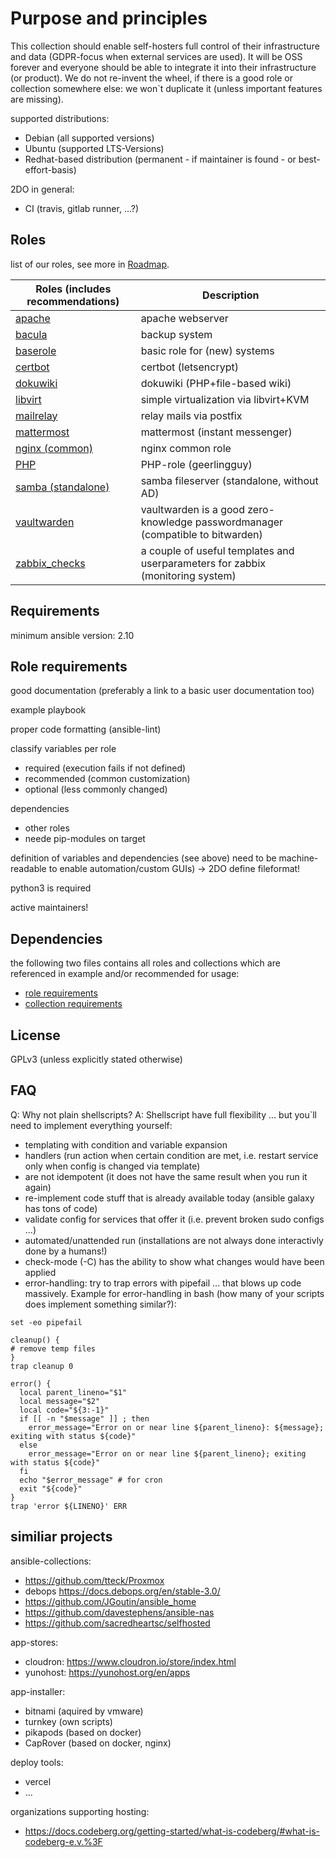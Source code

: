 Purpose and principles
======================

This collection should enable self-hosters full control of their infrastructure and data (GDPR-focus when external services are used).
It will be OSS forever and everyone should be able to integrate it into their infrastructure (or product).
We do not re-invent the wheel, if there is a good role or collection somewhere else: we won`t duplicate it (unless important features are missing).

supported distributions:
  - Debian (all supported versions)
  - Ubuntu (supported LTS-Versions)
  - Redhat-based distribution (permanent - if maintainer is found - or best-effort-basis)

2DO in general:
  - CI (travis, gitlab runner, ...?)


Roles
-----

list of our roles, see more in [Roadmap](ROADMAP.md).

Roles (includes recommendations)                              | Description
--------------------------------------------------------------|-------------------
[apache](https://github.com/selfhostx/ansible-role-apache)    | apache webserver
[bacula](roles/bacula)                                        | backup system
[baserole](roles/baserole)                                    | basic role for (new) systems
[certbot](https://github.com/selfhostx/ansible-role-certbot)  | certbot (letsencrypt)
[dokuwiki](roles/dokuwiki)                                    | dokuwiki (PHP+file-based wiki)
[libvirt](roles/libvirt)                                      | simple virtualization via libvirt+KVM
[mailrelay](roles/mailrelay)                                  | relay mails via postfix
[mattermost](roles/mattermost)                                | mattermost (instant messenger)
[nginx (common)](roles/nginx_common)                          | nginx common role
[PHP](https://github.com/geerlingguy/ansible-role-php)        | PHP-role (geerlingguy)
[samba (standalone)](roles/samba_standalone)                  | samba fileserver (standalone, without AD)
[vaultwarden](roles/vaultwarden)                              | vaultwarden is a good zero-knowledge passwordmanager (compatible to bitwarden)
[zabbix_checks](roles/zabbix_checks)                          | a couple of useful templates and userparameters for zabbix (monitoring system)


Requirements
------------

minimum ansible version: 2.10

Role requirements
-----------------

good documentation (preferably a link to a basic user documentation too)

example playbook

proper code formatting (ansible-lint)

classify variables per role
- required (execution fails if not defined)
- recommended (common customization)
- optional (less commonly changed)

dependencies
- other roles
- neede pip-modules on target

definition of variables and dependencies (see above) need to be machine-readable to enable automation/custom GUIs) -> 2DO define fileformat!

python3 is required

active maintainers!


Dependencies
------------

the following two files contains all roles and collections which are referenced in example and/or recommended for usage:
- [role requirements](roles/requirements.yml)
- [collection requirements](collections/requirements.yml)

License
-------

GPLv3 (unless explicitly stated otherwise)

FAQ
---

Q: Why not plain shellscripts?
A: Shellscript have full flexibility ... but you`ll need to implement everything yourself:
- templating with condition and variable expansion
- handlers (run action when certain condition are met, i.e. restart service only when config is changed via template)
- are not idempotent (it does not have the same result when you run it again)
- re-implement code stuff that is already available today (ansible galaxy has tons of code)
- validate config for services that offer it (i.e. prevent broken sudo configs ...)
- automated/unattended run (installations are not always done interactivly done by a humans!)
- check-mode (-C) has the ability to show what changes would have been applied
- error-handling: try to trap errors with pipefail ... that blows up code massively. Example for error-handling in bash (how many of your scripts does implement something similar?):
~~~
set -eo pipefail

cleanup() {
# remove temp files
}
trap cleanup 0

error() {
  local parent_lineno="$1"
  local message="$2"
  local code="${3:-1}"
  if [[ -n "$message" ]] ; then
    error_message="Error on or near line ${parent_lineno}: ${message}; exiting with status ${code}"
  else
    error_message="Error on or near line ${parent_lineno}; exiting with status ${code}"
  fi
  echo "$error_message" # for cron
  exit "${code}"
}
trap 'error ${LINENO}' ERR
~~~


similiar projects
-----------------

ansible-collections:
- https://github.com/tteck/Proxmox
- debops https://docs.debops.org/en/stable-3.0/
- https://github.com/JGoutin/ansible_home
- https://github.com/davestephens/ansible-nas
- https://github.com/sacredheartsc/selfhosted

app-stores:
- cloudron: https://www.cloudron.io/store/index.html
- yunohost: https://yunohost.org/en/apps

app-installer:
- bitnami (aquired by vmware)
- turnkey (own scripts)
- pikapods (based on docker)
- CapRover (based on docker, nginx)

deploy tools:
- vercel
- ...

organizations supporting hosting:
- https://docs.codeberg.org/getting-started/what-is-codeberg/#what-is-codeberg-e.v.%3F
